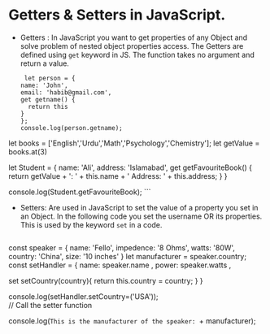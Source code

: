 # Getters & Setters in JavaScript.
- Getters : In JavaScript you want to get properties of any Object 
 and solve problem of nested object properties access.
  The Getters are defined using `get` keyword in JS.
   The function takes no 
    argument and return a value.
    ```
     let person = {
    name: 'John',
    email: 'habib@gmail.com',
    get getname() {
      return this
    }
  };
  console.log(person.getname);

let books = ['English','Urdu','Math','Psychology','Chemistry'];
let getValue = books.at(3)

let Student = {
  name: 'Ali',
  address: 'Islamabad',
  get getFavouriteBook() {
    return getValue + ': ' +  this.name + '   Address: ' + this.address;
  }
}

console.log(Student.getFavouriteBook);
    ```
- Setters: Are used in JavaScript to set the value of 
   a property you set in an Object. In the following code you set the 
   username OR its properties. This is used by the keyword `set` in a code.
  ```

const speaker = {
    name: 'Fello',
    impedence: '8 Ohms',
    watts: '80W',
    country: 'China',
    size: '10 inches'
}
let manufacturer = speaker.country;
const setHandler = {
    name: speaker.name ,
    power: speaker.watts ,

   set setCountry(country){
       return this.country = country;
 }
}


console.log(setHandler.setCountry=('USA'));          
              // Call the setter function

console.log(`This is the manufacturer of the speaker: `+ manufacturer);
  ```

